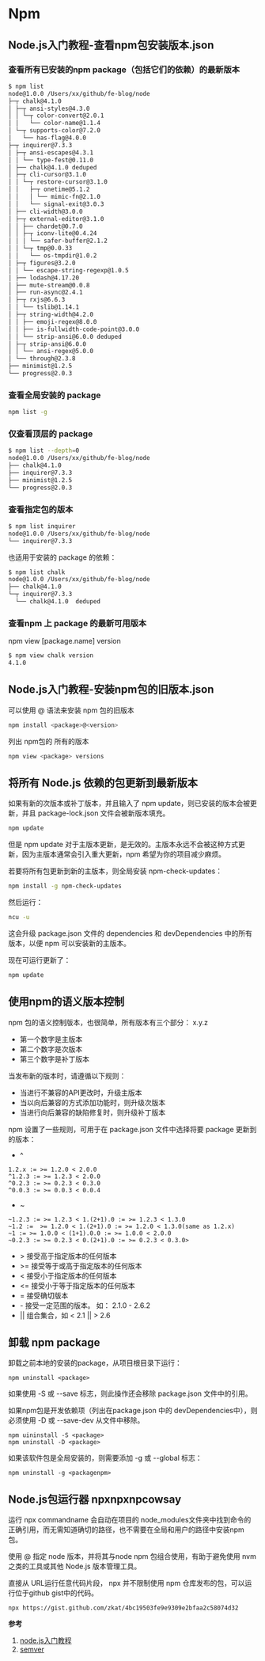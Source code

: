 # Npm

## Node.js入门教程-查看npm包安装版本.json

### 查看所有已安装的npm package（包括它们的依赖）的最新版本

```bash
$ npm list
node@1.0.0 /Users/xx/github/fe-blog/node
├─┬ chalk@4.1.0
│ ├─┬ ansi-styles@4.3.0
│ │ └─┬ color-convert@2.0.1
│ │   └── color-name@1.1.4
│ └─┬ supports-color@7.2.0
│   └── has-flag@4.0.0
├─┬ inquirer@7.3.3
│ ├─┬ ansi-escapes@4.3.1
│ │ └── type-fest@0.11.0
│ ├── chalk@4.1.0 deduped
│ ├─┬ cli-cursor@3.1.0
│ │ └─┬ restore-cursor@3.1.0
│ │   ├─┬ onetime@5.1.2
│ │   │ └── mimic-fn@2.1.0
│ │   └── signal-exit@3.0.3
│ ├── cli-width@3.0.0
│ ├─┬ external-editor@3.1.0
│ │ ├── chardet@0.7.0
│ │ ├─┬ iconv-lite@0.4.24
│ │ │ └── safer-buffer@2.1.2
│ │ └─┬ tmp@0.0.33
│ │   └── os-tmpdir@1.0.2
│ ├─┬ figures@3.2.0
│ │ └── escape-string-regexp@1.0.5
│ ├── lodash@4.17.20
│ ├── mute-stream@0.0.8
│ ├── run-async@2.4.1
│ ├─┬ rxjs@6.6.3
│ │ └── tslib@1.14.1
│ ├─┬ string-width@4.2.0
│ │ ├── emoji-regex@8.0.0
│ │ ├── is-fullwidth-code-point@3.0.0
│ │ └── strip-ansi@6.0.0 deduped
│ ├─┬ strip-ansi@6.0.0
│ │ └── ansi-regex@5.0.0
│ └── through@2.3.8
├── minimist@1.2.5
└── progress@2.0.3
```

### 查看全局安装的 package

```bash
npm list -g
```

### 仅查看顶层的 package

```bash
$ npm list --depth=0
node@1.0.0 /Users/xx/github/fe-blog/node
├── chalk@4.1.0
├── inquirer@7.3.3
├── minimist@1.2.5
└── progress@2.0.3
```

### 查看指定包的版本

```bash
$ npm list inquirer
node@1.0.0 /Users/xx/github/fe-blog/node
└── inquirer@7.3.3
```

也适用于安装的 package 的依赖：

```bash
$ npm list chalk
node@1.0.0 /Users/xx/github/fe-blog/node
├── chalk@4.1.0
└─┬ inquirer@7.3.3
  └── chalk@4.1.0  deduped
```

### 查看npm 上 package 的最新可用版本

npm view [package.name] version

```bash
$ npm view chalk version
4.1.0
```

## Node.js入门教程-安装npm包的旧版本.json

可以使用 @ 语法来安装 npm 包的旧版本

```bash
npm install <package>@<version>
```

列出 npm包的 所有的版本

```bash
npm view <package> versions
```

## 将所有 Node.js 依赖的包更新到最新版本

如果有新的次版本或补丁版本，并且输入了 npm update，则已安装的版本会被更新，并且 package-lock.json 文件会被新版本填充。

```bash
npm update
```
但是 npm update 对于主版本更新，是无效的。主版本永远不会被这种方式更新，因为主版本通常会引入重大更新，npm 希望为你的项目减少麻烦。

若要将所有包更新到新的主版本，则全局安装 npm-check-updates：

```bash
npm install -g npm-check-updates
```
然后运行：
```bash
ncu -u
```

这会升级 package.json 文件的 dependencies 和 devDependencies 中的所有版本，以便 npm 可以安装新的主版本。

现在可运行更新了：
```bash
npm update
```

## 使用npm的语义版本控制

npm 包的语义控制版本，也很简单，所有版本有三个部分： x.y.z

+ 第一个数字是主版本
+ 第二个数字是次版本
+ 第三个数字是补丁版本

当发布新的版本时，请遵循以下规则：
+ 当进行不兼容的API更改时，升级主版本
+ 当以向后兼容的方式添加功能时，则升级次版本
+ 当进行向后兼容的缺陷修复时，则升级补丁版本

npm 设置了一些规则，可用于在 package.json 文件中选择将要 package 更新到的版本：
+ ^

```
1.2.x := >= 1.2.0 < 2.0.0
^1.2.3 := >= 1.2.3 < 2.0.0
^0.2.3 := >= 0.2.3 < 0.3.0
^0.0.3 := >= 0.0.3 < 0.0.4
```

+ ~

```
~1.2.3 := >= 1.2.3 < 1.(2+1).0 := >= 1.2.3 < 1.3.0
~1.2 :=  >= 1.2.0 < 1.(2+1).0 := >= 1.2.0 < 1.3.0(same as 1.2.x)
~1 := >= 1.0.0 < (1+1).0.0 := >= 1.0.0 < 2.0.0
~0.2.3 := >= 0.2.3 < 0.(2+1).0 := >= 0.2.3 < 0.3.0>
```

+ \> 接受高于指定版本的任何版本
+ \>= 接受等于或高于指定版本的任何版本
+ < 接受小于指定版本的任何版本
+ <= 接受小于等于指定版本的任何版本
+ = 接受确切版本
+ \- 接受一定范围的版本。 如： 2.1.0 - 2.6.2
+ || 组合集合，如 < 2.1 || > 2.6

## 卸载 npm package

卸载之前本地的安装的package，从项目根目录下运行：
```
npm uninstall <package>
```
如果使用 -S 或 --save 标志，则此操作还会移除 package.json 文件中的引用。

如果npm包是开发依赖项（列出在package.json 中的 devDependencies中），则必须使用 -D 或 --save-dev 从文件中移除。

```
npm uininstall -S <package>
npm uninstall -D <package>
```

如果该软件包是全局安装的，则需要添加 -g 或 --global 标志：

```
npm uninstall -g <packagenpm>
```

## Node.js包运行器 npxnpxnpcowsay

运行 npx commandname 会自动在项目的 node_modules文件夹中找到命令的正确引用，而无需知道确切的路径，也不需要在全局和用户的路径中安装npm 包。

使用 @ 指定 node 版本，并将其与node npm 包组合使用，有助于避免使用 nvm之类的工具或其他 Node.js 版本管理工具。

直接从 URL运行任意代码片段， npx 并不限制使用 npm 仓库发布的包，可以运行位于github gist中的代码。
```
npx https://gist.github.com/zkat/4bc19503fe9e9309e2bfaa2c58074d32
```

**参考**

1. [node.js入门教程](http://nodejs.cn/learn)
2. [semver](https://docs.npmjs.com/cli/v6/using-npm/semver)
